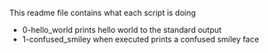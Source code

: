 This readme file contains what each script is doing
- 0-hello_world prints hello world to the standard output 
- 1-confused_smiley when executed prints a confused smiley face
